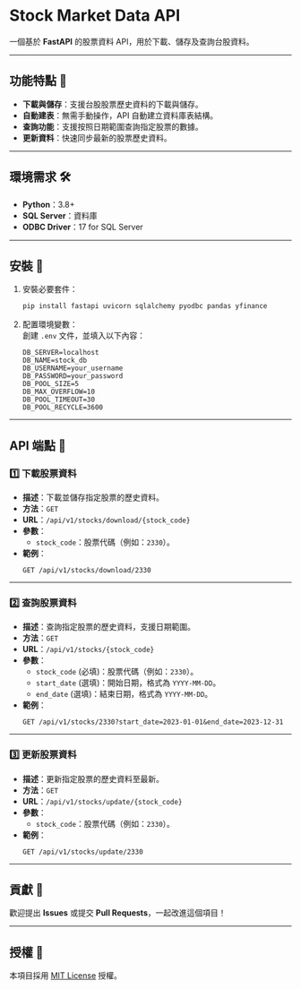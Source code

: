 
# Stock Market Data API

一個基於 **FastAPI** 的股票資料 API，用於下載、儲存及查詢台股資料。

---

## 功能特點 🌟
- **下載與儲存**：支援台股股票歷史資料的下載與儲存。
- **自動建表**：無需手動操作，API 自動建立資料庫表結構。
- **查詢功能**：支援按照日期範圍查詢指定股票的數據。
- **更新資料**：快速同步最新的股票歷史資料。

---

## 環境需求 🛠️
- **Python**：3.8+
- **SQL Server**：資料庫
- **ODBC Driver**：17 for SQL Server

---

## 安裝 🚀

1. 安裝必要套件：
   ```bash
   pip install fastapi uvicorn sqlalchemy pyodbc pandas yfinance
   ```

2. 配置環境變數：  
   創建 `.env` 文件，並填入以下內容：
   ```env
   DB_SERVER=localhost
   DB_NAME=stock_db
   DB_USERNAME=your_username
   DB_PASSWORD=your_password
   DB_POOL_SIZE=5
   DB_MAX_OVERFLOW=10
   DB_POOL_TIMEOUT=30
   DB_POOL_RECYCLE=3600
   ```

---

## API 端點 🔗

### 1️⃣ **下載股票資料**
- **描述**：下載並儲存指定股票的歷史資料。
- **方法**：`GET`
- **URL**：`/api/v1/stocks/download/{stock_code}`
- **參數**：
  - `stock_code`：股票代碼（例如：`2330`）。
- **範例**：
  ```http
  GET /api/v1/stocks/download/2330
  ```

---

### 2️⃣ **查詢股票資料**
- **描述**：查詢指定股票的歷史資料，支援日期範圍。
- **方法**：`GET`
- **URL**：`/api/v1/stocks/{stock_code}`
- **參數**：
  - `stock_code` (必填)：股票代碼（例如：`2330`）。
  - `start_date` (選填)：開始日期，格式為 `YYYY-MM-DD`。
  - `end_date` (選填)：結束日期，格式為 `YYYY-MM-DD`。
- **範例**：
  ```http
  GET /api/v1/stocks/2330?start_date=2023-01-01&end_date=2023-12-31
  ```

---

### 3️⃣ **更新股票資料**
- **描述**：更新指定股票的歷史資料至最新。
- **方法**：`GET`
- **URL**：`/api/v1/stocks/update/{stock_code}`
- **參數**：
  - `stock_code`：股票代碼（例如：`2330`）。
- **範例**：
  ```http
  GET /api/v1/stocks/update/2330
  ```

---

## 貢獻 🤝
歡迎提出 **Issues** 或提交 **Pull Requests**，一起改進這個項目！

---

## 授權 📜
本項目採用 [MIT License](LICENSE) 授權。

